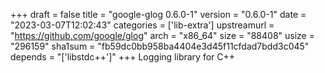 +++
draft = false
title = "google-glog 0.6.0-1"
version = "0.6.0-1"
date = "2023-03-07T12:02:43"
categories = ['lib-extra']
upstreamurl = "https://github.com/google/glog"
arch = "x86_64"
size = "88408"
usize = "296159"
sha1sum = "fb59dc0bb958ba4404e3d45f11cfdad7bdd3c045"
depends = "['libstdc++']"
+++
Logging library for C++